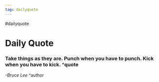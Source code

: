 ```yaml
---
tag: dailyquote
---
```


#dailyquote

# Daily Quote

### Take things as they are. Punch when you have to punch. Kick when you have to kick. ^quote
*-Bruce Lee* ^author
